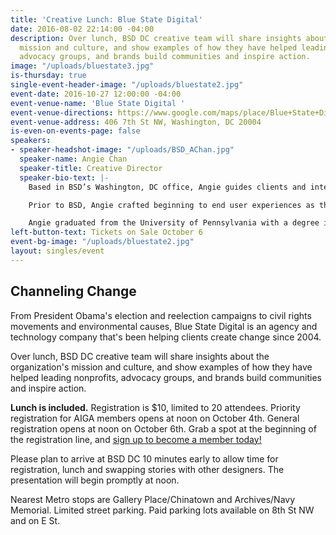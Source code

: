 ```yaml
---
title: 'Creative Lunch: Blue State Digital'
date: 2016-08-02 22:14:00 -04:00
description: Over lunch, BSD DC creative team will share insights about the organization's
  mission and culture, and show examples of how they have helped leading nonprofits,
  advocacy groups, and brands build communities and inspire action.
image: "/uploads/bluestate3.jpg"
is-thursday: true
single-event-header-image: "/uploads/bluestate2.jpg"
event-date: 2016-10-27 12:00:00 -04:00
event-venue-name: 'Blue State Digital '
event-venue-directions: https://www.google.com/maps/place/Blue+State+Digital+DC/@38.895141,-77.0243957,17z/data=!3m1!4b1!4m5!3m4!1s0x89b7b7be2f7a268d:0x1f7b4785b0c9bbd4!8m2!3d38.895141!4d-77.022207
event-venue-address: 406 7th St NW, Washington, DC 20004
is-even-on-events-page: false
speakers:
- speaker-headshot-image: "/uploads/BSD_AChan.jpg"
  speaker-name: Angie Chan
  speaker-title: Creative Director
  speaker-bio-text: |-
    Based in BSD’s Washington, DC office, Angie guides clients and internal teams in the development of strategic creative solutions for brands and non-profit organizations, like the Smithsonian, the Navy-Marine Corps Relief Society, and SOS Children’s Villages.

    Prior to BSD, Angie crafted beginning to end user experiences as the Creative Director and product lead at two New York City e-commerce startups. Earlier, at Green Team, Angie built national campaigns, websites and CSR initiatives for clients including LAN Airlines and the tourism boards of Scotland and Monaco. She has also worked in identity, editorial, packaging and web design for various clients in healthcare and education, including Procter & Gamble, Johnson & Johnson, and Northwestern University.

    Angie graduated from the University of Pennsylvania with a degree in Communications and Fine Arts, but spent the majority of her time writing, directing and performing in the nation’s first all-female musical sketch comedy troupe.
left-button-text: Tickets on Sale October 6
event-bg-image: "/uploads/bluestate2.jpg"
layout: singles/event
---
```


## Channeling Change

From President Obama's election and reelection campaigns to civil rights movements and environmental causes, Blue State Digital is an agency and technology company that's been helping clients create change since 2004.

Over lunch, BSD DC creative team will share insights about the organization's mission and culture, and show examples of how they have helped leading nonprofits, advocacy groups, and brands build communities and inspire action.

**Lunch is included.** Registration is $10, limited to 20 attendees. Priority registration for AIGA members opens at noon on October 4th. General registration opens at noon on October 6th. Grab a spot at the beginning of the registration line, and [sign up to become a member today!](http://www.aiga.org/join)

Please plan to arrive at BSD DC 10 minutes early to allow time for registration, lunch and swapping stories with other designers. The presentation will begin promptly at noon.

Nearest Metro stops are Gallery Place/Chinatown and Archives/Navy Memorial. Limited street parking. Paid parking lots available on 8th St NW and on E St.